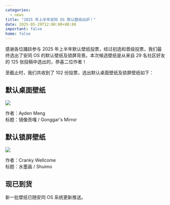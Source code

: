 ```yaml
---
categories:
  - news
title: "2025 年上半年安同 OS 默认壁纸出炉！"
date: 2025-05-29T12:00:00+08:00
important: false
home: false
---
```


感谢各位踊跃参与 2025 年上半年默认壁纸投票，经过初选和晋级投票，我们最终选出了安同 OS 的默认壁纸及锁屏背景。本次候选壁纸是从来自 29 名社区好友的 125 张投稿中选出的，恭喜二位作者！

至截止时，我们共收到了 102 份投票，选出默认桌面壁纸及锁屏壁纸如下：

默认桌面壁纸
---

![](/assets/news/gonggars-mirror.webp)

作者：Ayden Meng   
标题：镜像贡嘎 / Gonggar's Mirror

默认锁屏壁纸
---

![](/assets/news/shuimo.webp)

作者：Cranky Wellcome   
标题：水墨画 / Shuimo

现已到货
---

新一批壁纸已随安同 OS 系统更新推送。